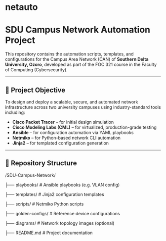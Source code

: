 # netauto
 # SDU Campus Network Automation Project

This repository contains the automation scripts, templates, and configurations for the Campus Area Network (CAN) of **Southern Delta University, Ozoro**, developed as part of the FOC 321 course in the Faculty of Computing (Cybersecurity).

---

## 📡 Project Objective

To design and deploy a scalable, secure, and automated network infrastructure across two university campuses using industry-standard tools including:

- **Cisco Packet Tracer** – for initial design simulation
- **Cisco Modeling Labs (CML)** – for virtualized, production-grade testing
- **Ansible** – for configuration automation via YAML playbooks
- **Netmiko** – for Python-based network CLI automation
- **Jinja2** – for templated configuration generation

---

## 📁 Repository Structure
/SDU-Campus-Network/

├── playbooks/ # Ansible playbooks (e.g. VLAN config)

├── templates/ # Jinja2 configuration templates

├── scripts/ # Netmiko Python scripts

├── golden-configs/ # Reference device configurations

├── diagrams/ # Network topology images (optional)

├── README.md # Project documentation

